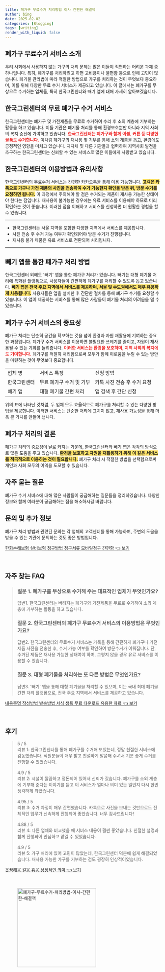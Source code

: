 ```yaml
---
title: 폐가구 무료수거 처리방법 이사 간편한 해결책
author: bing
date: 2025-02-02
categories: [Blogging]
tags: [writing]
render_with_liquid: false
---
```



<h2 id='폐가구 무료수거 서비스 소개'>폐가구 무료수거 서비스 소개</h2>

<p>우리 사회에서 사용하지 않는 가구의 처리 문제는 많은 이들이 직면하는 어려운 과제 중 하나입니다. 특히, 폐가구를 처리하려고 하면 고비용이나 불편함 등으로 인해 고민이 많습니다. 폐기물 관리법에 따라 적절한 방법으로 가구를 처리하는 것이 무엇보다 중요하며, 이를 위해 다양한 무료 수거 서비스가 제공되고 있습니다. 이 글에서는 폐가구를 무상으로 수거하는 업체들, 특히 한국그린센터와 빼기 앱에 대해 자세히 알아보겠습니다.</p>

<h2 id='한국그린센터의 무료 폐가구 수거 서비스'>한국그린센터의 무료 폐가구 수거 서비스</h2>

<p>한국그린센터는 폐가구 및 가전제품을 무료로 수거하여 수리 후 소외 계층에 기부하는 활동을 하고 있습니다. 이들 기관은 폐기물 처리를 통해 환경보호뿐만 아니라 지역 사회의 복지 증진에 기여하고 있습니다. <b><span style="color: #ee2323;">한국그린센터는 폐가구와 함께 이불, 커튼 등 다양한 물품도 수거합니다.</span></b> 이처럼 폐가구의 재사용 및 기부를 통해 소외 계층을 돕고, 환경에도 긍정적인 영향을 미치고 있습니다. 지자체 및 다른 기관들과 협력하여 지역사회 발전을 추구하는 한국그린센터는 신뢰할 수 있는 서비스로 많은 이들에게 사랑받고 있습니다.</p>

<h2 id='한국그린센터의 이용방법과 유의사항'>한국그린센터의 이용방법과 유의사항</h2>

<p>한국그린센터의 무료수거 서비스는 간편한 카카오톡을 통해 이용 가능합니다. <b><span style="background-color: #ffe066;">고객은 카톡으로 가구나 가전 제품의 사진을 전송하여 수거 가능한지 확인을 받은 뒤, 방문 수거를 요청하면 됩니다.</span></b> 이 과정에서 주의해야 할 점은 수거되는 제품이 재사용 가능한 상태여야 한다는 점입니다. 재사용이 불가능한 경우에는 유료 서비스를 이용해야 하므로 미리 확인하는 것이 좋습니다. 이러한 점을 이해하고 서비스를 신청하면 더 원활한 경험을 할 수 있습니다.</p>

<hr />

<ul>
    <li>한국그린센터는 서울 지역을 포함한 다양한 지역에서 서비스를 제공합니다.</li>
    <li>사진 전송 후 수거 가능 여부가 확인되어야 방문 수거가 진행됩니다.</li>
    <li>재사용 불가 제품은 유료 서비스로 전환되어 처리됩니다.</li>
</ul>

<hr />

<h2 id='빼기 앱을 통한 폐가구 처리 방법'>빼기 앱을 통한 폐가구 처리 방법</h2>

<p>한국그린센터 외에도 '빼기' 앱을 통한 폐가구 처리가 있습니다. 빼기는 대형 폐기물 처리에 특화된 플랫폼으로, 사용자들이 간편하게 폐가구를 처리할 수 있도록 돕고 있습니다. <b><span style="background-color: #ffe066;">빼기 앱은 전국 주요 지역에서 서비스를 제공하며, 서울 및 수도권에서도 매우 유용하게 사용됩니다.</span></b> 사용자들은 앱을 설치한 후 간단한 절차를 통해 폐가구 수거를 요청할 수 있습니다. 이 앱이 제공하는 서비스를 통해 많은 사람들이 폐기물 처리의 어려움을 덜 수 있습니다.</p>

<h2 id='폐가구 수거 서비스의 중요성'>폐가구 수거 서비스의 중요성</h2>

<p>폐가구 처리는 단순히 공간을 확보하는 것을 넘어 환경과 자원 재활용에 기여하는 중요한 과정입니다. 폐가구 수거 서비스를 이용하면 불필요한 쓰레기를 줄이고, 자원이 재사용될 수 있는 기회를 늘려줍니다. <b><span style="color: #ee2323;">이러한 서비스는 환경을 보호하며, 지역 사회의 복지에도 기여합니다.</span></b> 폐가구를 적절히 처리함으로써 모두가 함께 이로움을 누릴 수 있는 방안을 마련하는 것이 무엇보다 중요합니다.</p>

<table>
    <tr>
        <td>업체 명</td>
        <td>서비스 특징</td>
        <td>신청 방법</td>
    </tr>
    <tr>
        <td>한국그린센터</td>
        <td>무료 폐가구 수거 및 기부</td>
        <td>카톡 사진 전송 후 수거 요청</td>
    </tr>
    <tr>
        <td>빼기 앱</td>
        <td>대형 폐기물 간편 처리</td>
        <td>앱 검색 후 간단 신청</td>
    </tr>
</table>

<p>위의 표에 나타난 것처럼, 두 업체 모두 효율적으로 폐가구를 처리할 수 있는 다양한 방법을 제공합니다. 이러한 서비스는 단순한 처리에 그치지 않고, 재사용 가능성을 통해 더욱 큰 가치를 만들어 냅니다.</p>

<h2 id='폐가구 처리의 결론'>폐가구 처리의 결론</h2>

<p>폐가구 처리의 중요성이 날로 커지는 가운데, 한국그린센터와 빼기 앱은 각각의 방식으로 많은 도움을 주고 있습니다. <b><span style="background-color: #ffe066;">환경을 보호하고 자원을 재활용하기 위해 이 같은 서비스를 적극적으로 이용하는 것이 필요합니다.</span></b> 폐가구 처리 시 적절한 방법을 선택함으로써 개인과 사회 모두의 이익을 도모할 수 있습니다.</p>

<h2 id='자주 묻는 질문'>자주 묻는 질문</h2>

<p>폐가구 수거 서비스에 대해 많은 사람들이 궁금해하는 질문들을 정리하였습니다. 다양한 정보와 함께 여러분이 궁금해하는 점을 해소하시길 바랍니다.</p>

<h2 id='문의 및 추가 정보'>문의 및 추가 정보</h2>

<p>폐가구 처리 방법과 관련된 문의는 각 업체의 고객센터를 통해 가능하며, 주변의 도움을 받을 수 있는 기관에 문의하는 것도 좋은 방법입니다.</p>


<p><a class="click-button" title="한화손해보험 실비보험 청구방법 청구서류 모바일청구 간편함" href="https://24nara.github.io/posts/%ED%95%9C%ED%99%94%EC%86%90%ED%95%B4%EB%B3%B4%ED%97%98-%EC%8B%A4%EB%B9%84%EB%B3%B4%ED%97%98-%EC%B2%AD%EA%B5%AC%EB%B0%A9%EB%B2%95-%EC%B2%AD%EA%B5%AC%EC%84%9C%EB%A5%98-%EB%AA%A8%EB%B0%94%EC%9D%BC%EC%B2%AD%EA%B5%AC-%EA%B0%84%ED%8E%B8%ED%95%A8/" rel="dofollow">한화손해보험 실비보험 청구방법 청구서류 모바일청구 간편함 👈 보기</a></p><br>
<h2 id='자주_찾는_FAQ'>자주 찾는 FAQ</h2>
<div itemscope="" itemtype="https://schema.org/FAQPage"> 
<blockquote> 
<div itemscope="" itemprop="mainEntity" itemtype="https://schema.org/Question"> 
<h3 itemprop="name">질문 1. 폐가구를 무상으로 수거해 주는 대표적인 업체가 무엇인가요?</h3> 
<div itemscope="" itemprop="acceptedAnswer" itemtype="https://schema.org/Answer"> 
<span itemprop="text"> 
<p>답변1. 한국그린센터는 버려지는 폐가구와 가전제품을 무료로 수거하여 소외 계층에 기부하는 활동을 하고 있습니다.</p> 
</span> 
</div> 
</div> 
<div itemscope="" itemprop="mainEntity" itemtype="https://schema.org/Question"> 
<h3 itemprop="name">질문 2. 한국그린센터의 폐가구 무료수거 서비스의 이용방법은 무엇인가요?</h3> 
<div itemscope="" itemprop="acceptedAnswer" itemtype="https://schema.org/Answer"> 
<span itemprop="text"> 
<p>답변2. 한국그린센터의 무료수거 서비스는 카톡을 통해 간편하게 폐가구나 가전 제품 사진을 전송한 후, 수거 가능 여부를 확인하여 방문수거가 이뤄집니다. 단, 수거된 제품은 재사용 가능한 상태여야 하며, 그렇지 않을 경우 유료 서비스를 이용할 수 있습니다.</p> 
</span> 
</div> 
</div> 
<div itemscope="" itemprop="mainEntity" itemtype="https://schema.org/Question"> 
<h3 itemprop="name">질문 3. 대형 폐기물을 처리하는 또 다른 방법은 무엇인가요?</h3> 
<div itemscope="" itemprop="acceptedAnswer" itemtype="https://schema.org/Answer"> 
<span itemprop="text"> 
<p>답변3. '빼기' 앱을 통해 대형 폐기물을 처리할 수 있으며, 이는 국내 최대 폐기물 간편 처리 플랫폼으로, 전국 주요 지역에서 서비스를 제공하고 있습니다.</p> 
</span> 
</div> 
</div> 
</blockquote> 
</div>
<p><a class="click-button" title="내용증명 작성방법 발송방법 서식 샘플 무료 다운로드 유용한 자료" href="https://24nara.github.io/posts/%EB%82%B4%EC%9A%A9%EC%A6%9D%EB%AA%85-%EC%9E%91%EC%84%B1%EB%B0%A9%EB%B2%95-%EB%B0%9C%EC%86%A1%EB%B0%A9%EB%B2%95-%EC%84%9C%EC%8B%9D-%EC%83%98%ED%94%8C-%EB%AC%B4%EB%A3%8C-%EB%8B%A4%EC%9A%B4%EB%A1%9C%EB%93%9C-%EC%9C%A0%EC%9A%A9%ED%95%9C-%EC%9E%90%EB%A3%8C/" rel="dofollow">내용증명 작성방법 발송방법 서식 샘플 무료 다운로드 유용한 자료 👈 보기</a></p><br>
<h2 id='후기'>후기</h2>
<div itemscope itemtype="https://schema.org/Product">
  <blockquote>
  <div itemprop="review" itemscope itemtype="https://schema.org/Review">
      <div itemprop="reviewRating" itemscope itemtype="https://schema.org/Rating"> <span itemprop="ratingValue">5</span> / <span itemprop="bestRating">5</span> </div>
      <span itemprop="reviewBody">리뷰 1: 한국그린센터를 통해 폐가구를 수거해 보았는데, 정말 친절한 서비스에 감동했습니다. 직원분들이 매우 밝고 친절하게 말씀해 주셔서 기분 좋게 수거를 진행할 수 있었습니다.</span>
  </div>
  <br>
  <div itemprop="review" itemscope itemtype="https://schema.org/Review">
      <div itemprop="reviewRating" itemscope itemtype="https://schema.org/Rating"> <span itemprop="ratingValue">4.9</span> / <span itemprop="bestRating">5</span> </div>
      <span itemprop="reviewBody">리뷰 2: 시설이 깔끔하고 정돈되어 있어서 신뢰가 갔습니다. 폐가구를 소외 계층에 기부해 준다는 이야기를 듣고 이 서비스가 얼마나 의미 있는 일인지 다시 한번 생각하게 되었습니다.</span>
  </div>
  <br>
  <div itemprop="review" itemscope itemtype="https://schema.org/Review">
      <div itemprop="reviewRating" itemscope itemtype="https://schema.org/Rating"> <span itemprop="ratingValue">4.95</span> / <span itemprop="bestRating">5</span> </div>
      <span itemprop="reviewBody">리뷰 3: 수거 과정이 매우 간편했습니다. 카톡으로 사진을 보내는 것만으로도 전체적인 업무가 신속하게 진행되어 좋았습니다. 너무 감사드립니다!</span>
  </div>
  <br>
  <div itemprop="review" itemscope itemtype="https://schema.org/Review">
      <div itemprop="reviewRating" itemscope itemtype="https://schema.org/Rating"> <span itemprop="ratingValue">4.88</span> / <span itemprop="bestRating">5</span> </div>
      <span itemprop="reviewBody">리뷰 4: 다른 업체와 비교했을 때 서비스 내용이 훨씬 좋았습니다. 친절한 설명과 함께 진행되어 안심하고 맡길 수 있었습니다.</span>
  </div>
  <br>
  <div itemprop="review" itemscope itemtype="https://schema.org/Review">
      <div itemprop="reviewRating" itemscope itemtype="https://schema.org/Rating"> <span itemprop="ratingValue">4.9</span> / <span itemprop="bestRating">5</span> </div>
      <span itemprop="reviewBody">리뷰 5: 가구 처리에 있어 고민이 많았는데, 한국그린센터 덕분에 쉽게 해결되었습니다. 재사용 가능한 가구를 기부하는 점도 굉장히 인상적이었습니다.</span>
  </div>
  </blockquote>
</div>
<p><a class="click-button" title="옷꿈해몽 길몽 흉몽 상징적인 의미" href="https://24nara.github.io/posts/%EC%98%B7%EA%BF%88%ED%95%B4%EB%AA%BD-%EA%B8%B8%EB%AA%BD-%ED%9D%89%EB%AA%BD-%EC%83%81%EC%A7%95%EC%A0%81%EC%9D%B8-%EC%9D%98%EB%AF%B8/" rel="dofollow">옷꿈해몽 길몽 흉몽 상징적인 의미 👈 보기</a></p><br>
<figure class="image"><img src="https://24nara.github.io/assets/img/thumbnail/폐가구-무료수거-처리방법-이사-간편한-해결책.webp" alt="폐가구-무료수거-처리방법-이사-간편한-해결책" width="256" height="256"></figure>